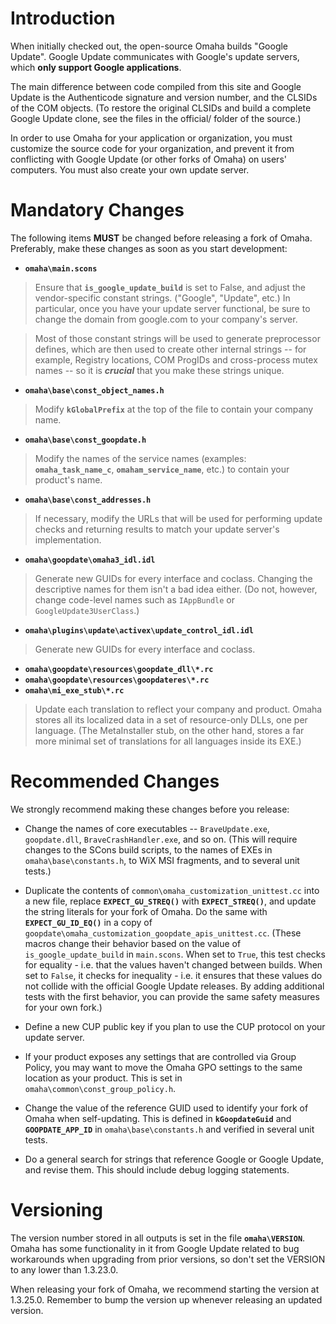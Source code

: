 # Introduction #

When initially checked out, the open-source Omaha builds "Google Update".  Google Update communicates with Google's update servers, which **only support Google applications**.

The main difference between code compiled from this site and Google Update is the Authenticode signature and version number, and the CLSIDs of the COM objects. (To restore the original CLSIDs and build a complete Google Update clone, see the files in the official/ folder of the source.)

In order to use Omaha for your application or organization, you must customize the source code for your organization, and prevent it from conflicting with Google Update (or other forks of Omaha) on users' computers.  You must also create your own update server.

# Mandatory Changes #

The following items **MUST** be changed before releasing a fork of Omaha.  Preferably, make these changes as soon as you start development:

  * **`omaha\main.scons`**

> Ensure that **`is_google_update_build`** is set to False, and adjust the vendor-specific constant strings.  ("Google", "Update", etc.)  In particular, once you have your update server functional, be sure to change the domain from google.com to your company's server.

> Most of those constant strings will be used to generate preprocessor defines, which are then used to create other internal strings -- for example, Registry locations, COM ProgIDs and cross-process mutex names -- so it is _**crucial**_ that you make these strings unique.

  * **`omaha\base\const_object_names.h`**

> Modify **`kGlobalPrefix`** at the top of the file to contain your company name.

  * **`omaha\base\const_goopdate.h`**

> Modify the names of the service names (examples: **`omaha_task_name_c`**, **`omaham_service_name`**, etc.) to contain your product's name.

  * **`omaha\base\const_addresses.h`**

> If necessary, modify the URLs that will be used for performing update checks and returning results to match your update server's implementation.

  * **`omaha\goopdate\omaha3_idl.idl`**

> Generate new GUIDs for every interface and coclass.  Changing the descriptive names for them isn't a bad idea either.  (Do not, however, change code-level names such as `IAppBundle` or `GoogleUpdate3UserClass`.)

  * **`omaha\plugins\update\activex\update_control_idl.idl`**

> Generate new GUIDs for every interface and coclass.

  * **`omaha\goopdate\resources\goopdate_dll\*.rc`**
  * **`omaha\goopdate\resources\goopdateres\*.rc`**
  * **`omaha\mi_exe_stub\*.rc`**

> Update each translation to reflect your company and product.  Omaha stores all its localized data in a set of resource-only DLLs, one per language. (The MetaInstaller stub, on the other hand, stores a far more minimal set of translations for all languages inside its EXE.)

# Recommended Changes #

We strongly recommend making these changes before you release:

  * Change the names of core executables -- `BraveUpdate.exe`, `goopdate.dll`, `BraveCrashHandler.exe`, and so on.  (This will require changes to the SCons build scripts, to the names of EXEs in `omaha\base\constants.h`, to WiX MSI fragments, and to several unit tests.)

  * Duplicate the contents of `common\omaha_customization_unittest.cc` into a new file, replace **`EXPECT_GU_STREQ()`** with **`EXPECT_STREQ()`**, and update the string literals for your fork of Omaha.  Do the same with **`EXPECT_GU_ID_EQ()`** in a copy of `goopdate\omaha_customization_goopdate_apis_unittest.cc`.  (These macros change their behavior based on the value of `is_google_update_build` in `main.scons`.  When set to `True`, this test checks for equality - i.e. that the values haven't changed between builds.  When set to `False`, it checks for inequality - i.e. it ensures that these values do not collide with the official Google Update releases.  By adding additional tests with the first behavior, you can provide the same safety measures for your own fork.)

  * Define a new CUP public key if you plan to use the CUP protocol on your update server.

  * If your product exposes any settings that are controlled via Group Policy, you may want to move the Omaha GPO settings to the same location as your product.  This is set in `omaha\common\const_group_policy.h`.

  * Change the value of the reference GUID used to identify your fork of Omaha when self-updating.  This is defined in **`kGoopdateGuid`** and **`GOOPDATE_APP_ID`** in `omaha\base\constants.h` and verified in several unit tests.

  * Do a general search for strings that reference Google or Google Update, and revise them.  This should include debug logging statements.

# Versioning #

The version number stored in all outputs is set in the file **`omaha\VERSION`**.  Omaha has some functionality in it from Google Update related to bug workarounds when upgrading from prior versions, so don't set the VERSION to any lower than 1.3.23.0.

When releasing your fork of Omaha, we recommend starting the version at 1.3.25.0.  Remember to bump the version up whenever releasing an updated version.